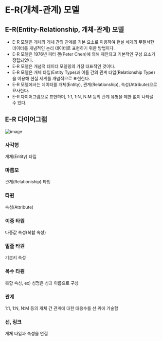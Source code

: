 # E-R(개체-관계) 모델
## E-R(Entity-Relationship, 개체-관계) 모델
* E-R 모델은 개체와 개체 간의 관계를 기본 요소로 이용하여 현실 세게의 무질서한 데이터를 개념적인 논리 데이터로 표현하기 위한 방법이다.
* E-R 모델은 1976년 피터 첸(Peter Chen)에 의해 제안되고 기본적인 구성 요소가 정립되었다.
* E-R 모델은 개념적 데이터 모델링의 가장 대표적인 것이다.
* E-R 모델은 개체 타입(Entity Type)과 이들 간의 관계 타입(Relationship Type)을 이용해 현실 세계를 개념적으로 표현한다.
* E-R 모델에서는 데이터를 개체(Entity), 관계(Relationship), 속성(Attribute)으로 묘사한다.
* E-R 다이어그램으로 표현하며, 1:1, 1:N, N:M 등의 관계 유형을 제한 없이 나타낼 수 있다.

## E-R 다이어그램
![image](https://user-images.githubusercontent.com/91411447/163805329-9afdd07b-59a6-4fa8-a8db-f0aa848a30db.png)

### 사각형
개체(Entity) 타입

### 마름모
관계(Relationiship) 타입

### 타원
속성(Attribute)

### 이중 타원
다중값 속성(복합 속성)

### 밑줄 타원
기본키 속성

### 복수 타원
복합 속성, ex) 성명은 성과 이름으로 구성

### 관계
1:1, 1:N, N:M 등의 개체 간 관계에 대한 대응수를 선 위에 기술함

### 선, 링크
개체 타입과 속성을 연결
